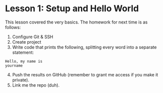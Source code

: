 # Lesson 1: Setup and Hello World
This lesson covered the very basics. The homework for next time is as follows:
1. Configure Git & SSH
2. Create project
3. Write code that prints the following, splitting every word into a separate statement:
```
Hello, my name is 
yourname
```
4. Push the results on GitHub (remember to grant me access if you make it private).
5. Link me the repo (duh).